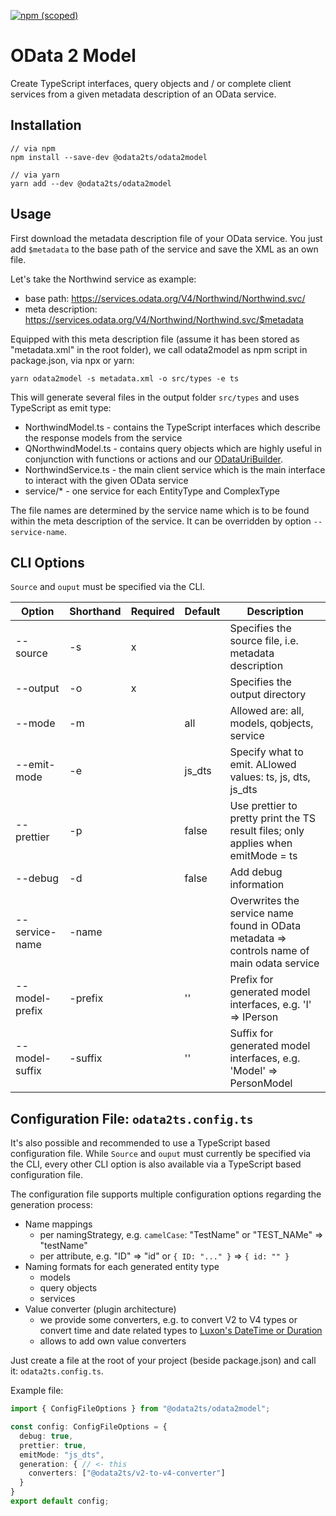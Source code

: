 [![npm (scoped)](https://img.shields.io/npm/v/@odata2ts/odata2model?style=for-the-badge)](https://www.npmjs.com/package/@odata2ts/odata2model)

# OData 2 Model

Create TypeScript interfaces, query objects and / or complete client services from a given metadata description of an OData service.

## Installation

```
// via npm
npm install --save-dev @odata2ts/odata2model

// via yarn
yarn add --dev @odata2ts/odata2model
```

## Usage

First download the metadata description file of your OData service. You just add `$metadata` to the base path of the service and save the XML as an own file.

Let's take the Northwind service as example:

- base path: https://services.odata.org/V4/Northwind/Northwind.svc/
- meta description: https://services.odata.org/V4/Northwind/Northwind.svc/$metadata

Equipped with this meta description file (assume it has been stored as "metadata.xml" in the root folder), we call odata2model as npm script in package.json, via npx or yarn:

```
yarn odata2model -s metadata.xml -o src/types -e ts
```

This will generate several files in the output folder `src/types` and uses TypeScript as emit type:

- NorthwindModel.ts - contains the TypeScript interfaces which describe the response models from the service
- QNorthwindModel.ts - contains query objects which are highly useful in conjunction with functions or actions and our [ODataUriBuilder](https://www.npmjs.com/package/@odata2ts/odata-uri-builder).
- NorthwindService.ts - the main client service which is the main interface to interact with the given OData service
- service/* - one service for each EntityType and ComplexType

The file names are determined by the service name which is to be found within the meta description of the service.
It can be overridden by option `--service-name`.

## CLI Options

`Source` and `ouput` must be specified via the CLI.

| Option         | Shorthand | Required | Default | Description                                                                                |
|----------------|-----------| -------- |---------|--------------------------------------------------------------------------------------------|
| --source       | -s        | x        |         | Specifies the source file, i.e. metadata description                                       |
| --output       | -o        | x        |         | Specifies the output directory                                                             |
| --mode         | -m        |          | all     | Allowed are: all, models, qobjects, service                                                |
| --emit-mode    | -e        |          | js_dts  | Specify what to emit. ALlowed values: ts, js, dts, js_dts                                  |
| --prettier     | -p        |          | false   | Use prettier to pretty print the TS result files; only applies when emitMode = ts          |
| --debug        | -d        |          | false   | Add debug information                                                                      |
| --service-name | -name     |          |         | Overwrites the service name found in OData metadata => controls name of main odata service |
| --model-prefix | -prefix   |          | ''      | Prefix for generated model interfaces, e.g. 'I' => IPerson                                 |
| --model-suffix | -suffix   |          | ''      | Suffix for generated model interfaces, e.g. 'Model' => PersonModel                         |

## Configuration File: `odata2ts.config.ts`

It's also possible and recommended to use a TypeScript based configuration file.
While `Source` and `ouput` must currently be specified via the CLI, every other CLI option
is also available via a TypeScript based configuration file. 

The configuration file supports multiple configuration options regarding the generation process:
* Name mappings
  * per namingStrategy, e.g. `camelCase`: "TestName" or "TEST_NAMe" => "testName"
  * per attribute, e.g. "ID" => "id" or `{ ID: "..." }` => `{ id: "" }`
* Naming formats for each generated entity type
  * models
  * query objects
  * services
* Value converter (plugin architecture)
  * we provide some converters, e.g. to convert V2 to V4 types or convert time and date related types to [Luxon's DateTime or Duration](https://moment.github.io/luxon/api-docs/index.html)
  * allows to add own value converters

Just create a file at the root 
of your project (beside package.json) and call it: `odata2ts.config.ts`.




Example file:
```ts
import { ConfigFileOptions } from "@odata2ts/odata2model";

const config: ConfigFileOptions = {
  debug: true,
  prettier: true,
  emitMode: "js_dts",
  generation: { // <- this
    converters: ["@odata2ts/v2-to-v4-converter"]  
  }
}
export default config;



```

